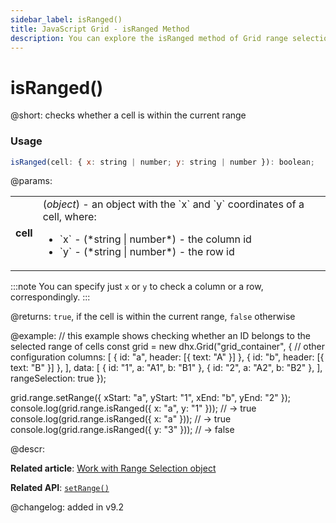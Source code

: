 ```yaml
---
sidebar_label: isRanged()
title: JavaScript Grid - isRanged Method 
description: You can explore the isRanged method of Grid range selection in the documentation of the DHTMLX JavaScript UI library. Browse developer guides and API reference, try out code examples and live demos, and download a free 30-day evaluation version of DHTMLX Suite.
---
```


# isRanged()

@short: checks whether a cell is within the current range

### Usage

~~~jsx
isRanged(cell: { x: string | number; y: string | number }): boolean;
~~~

@params:
<table>
    <tbody>
        <tr>
            <td><b>cell</b></td>
            <td>(<i>object</i>) - an object with the `x` and `y` coordinates of a cell, where:<ul><li>`x` - (*string | number*) - the column id</li><li>`y` - (*string | number*) - the row id</li></ul></td>
        </tr>
    </tbody>
</table>

:::note
You can specify just `x` or `y` to check a column or a row, correspondingly.
:::

@returns:
`true`, if the cell is within the current range, `false` otherwise

@example:
// this example shows checking whether an ID belongs to the selected range of cells
const grid = new dhx.Grid("grid_container", {
    // other configuration
    columns: [
        { id: "a", header: [{ text: "A" }] },
        { id: "b", header: [{ text: "B" }] },
    ],
    data: [
        { id: "1", a: "A1", b: "B1" },
        { id: "2", a: "A2", b: "B2" },
    ],
    rangeSelection: true
});

grid.range.setRange({ xStart: "a", yStart: "1", xEnd: "b", yEnd: "2" });
console.log(grid.range.isRanged({ x: "a", y: "1" })); // -> true
console.log(grid.range.isRanged({ x: "a" })); // -> true
console.log(grid.range.isRanged({ y: "3" })); // -> false

@descr:

**Related article**: [Work with Range Selection object](grid/usage_rangeselection.md)

**Related API**: [`setRange()`](grid/api/rangeselection/setrange_method.md)

@changelog:
added in v9.2
